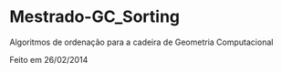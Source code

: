 # Mestrado-GC_Sorting
Algoritmos de ordenação para a cadeira de Geometria Computacional

Feito em 26/02/2014
